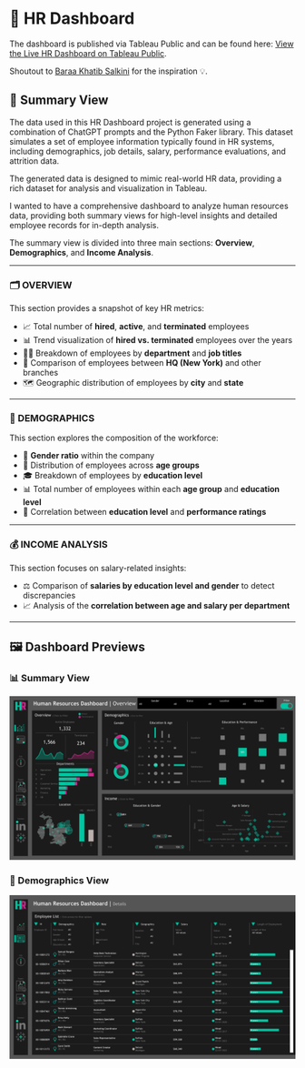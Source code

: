 # 👥 HR Dashboard

The dashboard is published via Tableau Public and can be found here: [View the Live HR Dashboard on Tableau Public](https://public.tableau.com/app/profile/aj.v3290/viz/HRDashboardTableauproject/HRSummary?publish=yes). 

Shoutout to [Baraa Khatib Salkini](https://www.linkedin.com/in/baraa-khatib-salkini/
) for the inspiration 💡.

## 🧭 Summary View

The data used in this HR Dashboard project is generated using a combination of ChatGPT prompts and the Python Faker library. This dataset simulates a set of employee information typically found in HR systems, including demographics, job details, salary, performance evaluations, and attrition data.

The generated data is designed to mimic real-world HR data, providing a rich dataset for analysis and visualization in Tableau.

I wanted to have a comprehensive dashboard to analyze human resources data, providing both summary views for high-level insights and detailed employee records for in-depth analysis.

The summary view is divided into three main sections: **Overview**, **Demographics**, and **Income Analysis**.

---

### 🗂️ OVERVIEW

This section provides a snapshot of key HR metrics:

- 📈 Total number of **hired**, **active**, and **terminated** employees  
- 📊 Trend visualization of **hired vs. terminated** employees over the years  
- 🧑‍💼 Breakdown of employees by **department** and **job titles**  
- 🏢 Comparison of employees between **HQ (New York)** and other branches  
- 🗺️ Geographic distribution of employees by **city** and **state**

---

### 🧬 DEMOGRAPHICS

This section explores the composition of the workforce:

- 🚻 **Gender ratio** within the company  
- 🎂 Distribution of employees across **age groups**  
- 🎓 Breakdown of employees by **education level**  
- 📊 Total number of employees within each **age group** and **education level**  
- 🔗 Correlation between **education level** and **performance ratings**

---

### 💰 INCOME ANALYSIS

This section focuses on salary-related insights:

- ⚖️ Comparison of **salaries by education level and gender** to detect discrepancies  
- 📈 Analysis of the **correlation between age and salary per department**

---

## 🖼️ Dashboard Previews

### 📊 Summary View
![HR Dashboard Summary View](dashboard_previews/hr_summary.png)

### 🧬 Demographics View
![HR Dashboard Detailed View](dashboard_previews/hr_details.png)
